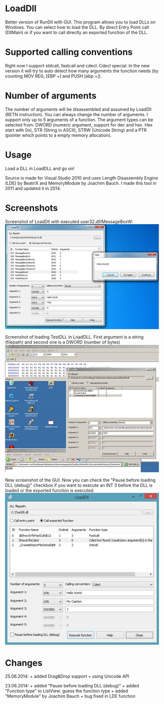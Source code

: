 LoadDll
=======
Better version of RunDll with GUI. 
This program allows you to load DLLs on Windows. You can select how to load the DLL. By direct Entry Point call (DllMain) or if you want to call directly an exported function of the DLL.

Supported calling conventions
=============================
Right now I support stdcall, fastcall and cdecl. Cdecl special: In the new version it will try to auto detect how many arguments the function needs (by counting MOV REG, [EBP +] and PUSH [ebp +]).


Number of arguments
===================
The number of arguments will be disassembled and assumed by LoadDll (RETN instruction). You can always change the number of arguments. I support only up to 5 arguments of a function. The argument types can be selected from: DWORD (numeric argument, support for dec and hex. Hex start with 0x), STR (String in ASCII), STRW (Unicode String) and a PTR (pointer which points to a empty memory allocation).


Usage
=====
Load a DLL in LoadDLL and go on!


Source is made for Visual Studio 2010 and uses Length Disassembly Engine (LDE) by BeatriX and MemoryModule by Joachim Bauch. I made this tool in 2011 and updated it in 2014.

Screenshots
===========
Screenshot of LoadDll with executed user32.dll!MessageBoxW:
![Main GUI](screenshot1.jpg)

Screenshot of loading TestDLL in LoadDLL. First argument is a string (filepath) and second one is a DWORD (number of bytes)
![TestDLL in LoadDLL](screenshot2.jpg)

New screenshot of the GUI. Now you can check the "Pause before loading DLL (debug)" checkbox if you want to execute an INT 3 before the DLL is loaded or the exported function is executed.
![TestDLL in LoadDLL 2](screenshot3.jpg)

Changes
=======
25.06.2014:
	+ added Drag&Drop support
	+ using Unicode API

23.06.2014:
	+ added "Pause before loading DLL (debug)"
	+ added "Function type" to ListView: guess the function type
	+ added "MemoryModule" by Joachim Bauch
	+ bug fixed in LDE function
